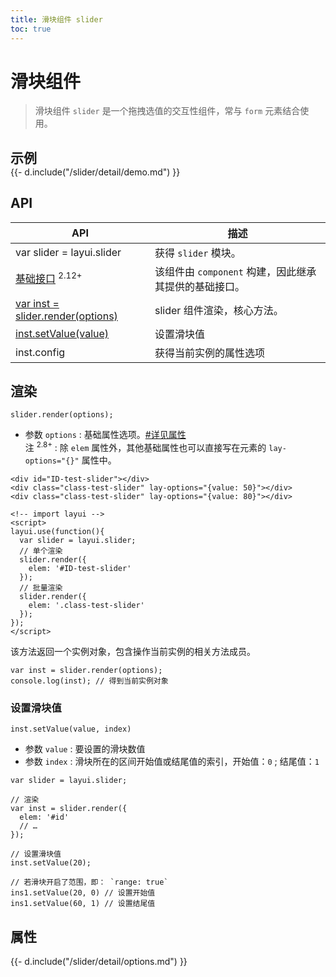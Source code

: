 ```yaml
---
title: 滑块组件 slider
toc: true
---
```


# 滑块组件

> 滑块组件 `slider` 是一个拖拽选值的交互性组件，常与 `form` 元素结合使用。

<h2 id="examples" lay-toc="{hot: true}" style="margin-bottom: 0;">示例</h2>

<style>
.demo-slider-container .layui-code-item-preview{padding: 32px;}
.demo-slider-container .layui-code-item-preview > div{margin: 24px 0;}
</style>
<div class="demo-slider-container">
{{- d.include("/slider/detail/demo.md") }}
</div>

<h2 id="api" lay-toc="{}">API</h2>

| API | 描述 |
| --- | --- |
| var slider = layui.slider | 获得 `slider` 模块。 |
| [基础接口](../component/#export) <sup>2.12+</sup> | 该组件由 `component` 构建，因此继承其提供的基础接口。|
| [var inst = slider.render(options)](#render) | slider 组件渲染，核心方法。 |
| [inst.setValue(value)](#setValue) | 设置滑块值 |
| inst.config | 获得当前实例的属性选项 |

<h2 id="render" lay-toc="{level: 2}">渲染</h2>

`slider.render(options);`

- 参数 `options` : 基础属性选项。[#详见属性](#options)
  <br>注 <sup>2.8+</sup> : 除 `elem` 属性外，其他基础属性也可以直接写在元素的 `lay-options="{}"` 属性中。

```
<div id="ID-test-slider"></div>
<div class="class-test-slider" lay-options="{value: 50}"></div>
<div class="class-test-slider" lay-options="{value: 80}"></div>

<!-- import layui -->
<script>
layui.use(function(){
  var slider = layui.slider;
  // 单个渲染
  slider.render({
    elem: '#ID-test-slider'
  });
  // 批量渲染
  slider.render({
    elem: '.class-test-slider'
  });
});
</script>
```


该方法返回一个实例对象，包含操作当前实例的相关方法成员。

```
var inst = slider.render(options);
console.log(inst); // 得到当前实例对象
```

<h3 id="setValue" class="ws-anchor ws-bold">设置滑块值</h3>

`inst.setValue(value, index)`

- 参数 `value` : 要设置的滑块数值
- 参数 `index` : 滑块所在的区间开始值或结尾值的索引，开始值：`0` ; 结尾值：`1`

```
var slider = layui.slider;

// 渲染
var inst = slider.render({
  elem: '#id'
  // …
});

// 设置滑块值
inst.setValue(20);

// 若滑块开启了范围，即： `range: true`
ins1.setValue(20, 0) // 设置开始值
ins1.setValue(60, 1) // 设置结尾值
```

<h2 id="options" lay-toc="{level: 2, hot: true}">属性</h2>

<div>
{{- d.include("/slider/detail/options.md") }}
</div>
